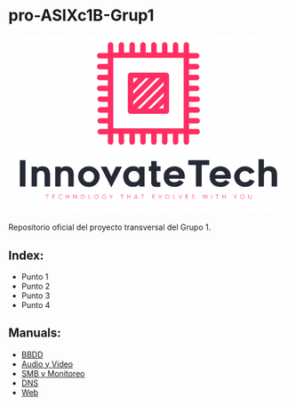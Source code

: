 # pro-ASIXc1B-Grup1

![InnovateTech.PNG](assets/img/InnovateTech.PNG)

Repositorio oficial del proyecto transversal del Grupo 1.




Index:
-
- Punto 1
- Punto 2
- Punto 3
- Punto 4

Manuals:
-
- [BBDD](manuales/SMB%20y%20Monitoreo%20%28manual%29.pdf)
- [Audio y Video](manuales/SMB%20y%20Monitoreo%20%28manual%29.pdf)
- [SMB y Monitoreo](manuales/SMB%20y%20Monitoreo%20%28manual%29.pdf) 
- [DNS](manuales/SMB%20y%20Monitoreo%20%28manual%29.pdf)
- [Web](manuales/SMB%20y%20Monitoreo%20%28manual%29.pdf)
 